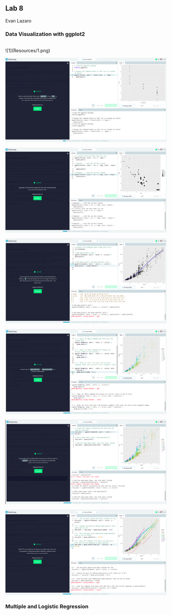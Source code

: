 ## Lab 8

Evan Lazaro

### Data Visualization with ggplot2
<br>
![1](Resources/1.png)

![2](Resources/2.png)

![3](Resources/3.png)

![1](Resources/4.png)

![2](Resources/5.png)

![3](Resources/6.png)

![1](Resources/7.png)

### Multiple and Logistic Regression
